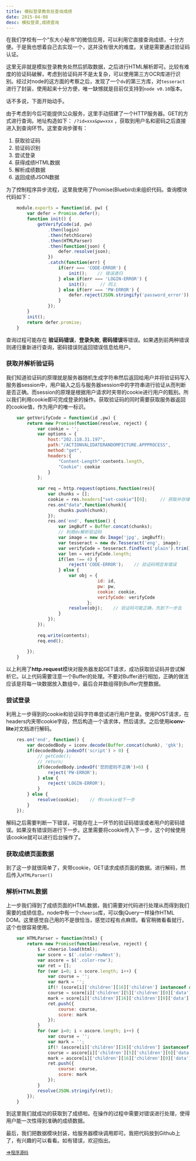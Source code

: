 ```yaml
---
title: 模拟登录教务处查询成绩
date: 2015-04-08
desc: 模拟登录,成绩查询
---
```


在我们学校有一个“东大小秘书”的微信应用，可以利用它直接查询成绩，十分方便。于是我也想着自己去实现一个，这并没有很大的难度。关键是需要通过验证码认证。

<!-- more -->

这里无非就是模拟登录教务处然后抓取数据，之后进行HTML解析即可。比较有难度的验证码破解，考虑到验证码并不是太复杂，可以使用第三方OCR库进行识别。经过对node的这方面的考察之后，发现了一个``dv``的第三方库，对``tesseract``进行了封装，使用起来十分方便，唯一缺憾就是目前仅支持到``node v0.10``版本。

话不多说，下面开始动手。

由于考虑到今后可能提供公众服务，这里手动搭建了一个HTTP服务器。GET的方式进行查询。地址构造如下： ``/?id=xxx&pw=xxx``   ，获取到用户名和密码之后直接进入到查询环节。这里查询步骤有：

1.  获取验证码
2.  验证码识别
3.  尝试登录
4.  获得成绩HTML数据
5.  解析成绩数据
6.  返回成绩JSON数据


为了控制程序异步流程，这里我使用了Promise(Bluebird)来组织代码。查询模块代码如下：

```js
	module.exports = function(id, pw) {
	    var defer = Promise.defer();
	    function init() {
	        getVerifyCode(id, pw)
	            .then(login)
	            .then(fetchScore)
	            .then(HTMLParser)
	            .then(function(json) {
	                defer.resolve(json);
	            })
	            .catch(function(err) {
	                if(err === 'CODE-ERROR') {
	                    init();    // 错误递归
	                } else if(err === 'LOGIN-ERROR') {
	                    init();     // 同上
	                } else if(err === 'PW-ERROR') {
	                    defer.reject(JSON.stringify('password_error'));
	                }
	            });
	    }
	    init();
	    return defer.promise;
	}
```

查询过程可能存在 **验证码错误**，**登录失败**, **密码错误**等错误。如果遇到前两种错误则递归重新进行查询，密码错误则返回错误信息给用户。

### 获取并解析验证码
我们知道验证码的原理就是服务器随机生成字符串然后返回给用户并将验证码写入服务器session中，用户输入之后与服务器session中的字符串进行验证从而判断是否正确。而session的原理是根据用户请求时夹带的cookie进行用户的甄别。所以我们利用cookie即可完成登录的操作。获取验证码的同时需要获取服务器返回的cookie值，作为用户的唯一标识。

```js
	var getVerifyCode = function(id ,pw) {
	    return new Promise(function(resolve, reject) {
	        var cookie = '';
	        var options = {
	            host:"202.118.31.197",  
	            path:"/ACTIONVALIDATERANDOMPICTURE.APPPROCESS",  
	            method:"get",
	            headers:{  
	                "Content-Length":contents.length,          
	                "Cookie": cookie
	            }
	        };
	
	        var req = http.request(options,function(res){
	            var chunks = [];
	            cookie = res.headers["set-cookie"][0];     // 获取并存储cookie, 也可以写入缓存，加速查询。
	            res.on("data",function(chunk){
	                chunks.push(chunk);
	            });
	            res.on('end', function() {
	                var imgBuff = Buffer.concat(chunks);
	                // 利用dv解析验证码
	                var image = new dv.Image('jpg', imgBuff);
	                var tesseract = new dv.Tesseract('eng', image);
	                var verifyCode = tesseract.findText('plain').trim();
	                var len = verifyCode.length;
	                if(len !== 4) {
	                    reject('CODE-ERROR');    // 验证码明显有错误
	                } else {
	                    var obj = {
	                               id: id,
	                               pw: pw,
	                               cookie: cookie,
	                               verifyCode: verifyCode
	                           };
	                    resolve(obj);    // 验证码可能正确，先到下一步去
	                }
	            });
	        });
	
	        req.write(contents);
	        req.end();
	
	    });
	}
```

以上利用了**http.request**模块对服务器发起GET请求，成功获取验证码并尝试解析它。以上代码需要注意一个Buffer的处理。不要对Buffer进行相加，正确的做法应该是将每一块数据放入数组中，最后合并数组得到Buffer完整数据。
### 尝试登录
利用上一步得到的cookie和验证码字符串尝试进行用户登录。使用POST请求，在headers内夹带cookie字段，然后构造一个请求体，然后请求。之后使用**iconv-lite**对文档进行解码。

```js
	res.on('end', function() {
	    var decodedBody = iconv.decode(Buffer.concat(chunk), 'gbk');
	    if(decodedBody.indexOf('script') > 0) {
	        // getCode();
	        // return;
	        if(decodedBody.indexOf('您的密码不正确')>0) {
	            reject('PW-ERROR');
	        } else {
	            reject('LOGIN-ERROR');
	        }
	    } else {
	        resolve(cookie);    // 传cookie给下一步
	    }
	});
```

解码之后需要判断一下错误，可能存在上一环节的验证码错误或者用户的密码错误。如果没有错误则进行下一步。这里需要将cookie传入下一步，这个时候使用该cookie就可以进行后台操作了。

### 获取成绩页面数据
到了这一步就很简单了，夹带cookie，GET请求成绩页面的数据。进行解码，然后传入``HTMLParser()``

### 解析HTML数据
上一步我们得到了成绩页面的HTML数据，我们需要对代码进行处理从而得到我们需要的成绩信息。node中有一个``cheerio``库，可以像jQuery一样操作HTML DOM。这里感觉自己用的不是很恰当，感觉过程有点麻烦。看官稍微看看就行，这个也很容易使用。

```js
	var HTMLParser = function(html) {
	    return new Promise(function(resolve, reject) {
	        $ = cheerio.load(html);
	        var score = $('.color-rowNext');
	        var ascore = $('.color-row');
	        var ret = [];
	        for (var i=0; i < score.length; i++) {
	            var course = '';
	            var mark = '';
	            if(! (score[i]['children'][16]['children'] instanceof Array)) break;
	            course = score[i]['children'][5]['children'][0]['data'].trim();
	            mark = score[i]['children'][16]['children'][0]['data'].trim();
	            ret.push({
	                course: course,
	                score: mark
	            });
	        }
	        for (var i=0; i < ascore.length; i++) {
	            var course = '';
	            var mark = '';
	            if(! (ascore[i]['children'][16]['children'] instanceof Array)) break;
	            course = ascore[i]['children'][5]['children'][0]['data'].trim();
	            mark = ascore[i]['children'][16]['children'][0]['data'];
	            ret.push({
	                course: course,
	                score: mark
	            });
	        }
	        resolve(JSON.stringify(ret));
	    });
	}

```
到这里我们就成功的获取到了成绩啦。在操作的过程中需要对错误进行处理，使得用户能一次性得到准确的成绩数据。

最后，我们把数据模块封装，给服务器模块调用即可。我把代码放到Github上了，有兴趣的可以看看。如有错误，欢迎指出。

[=>``程序源码``](https://github.com/ele828/neu_score_query)